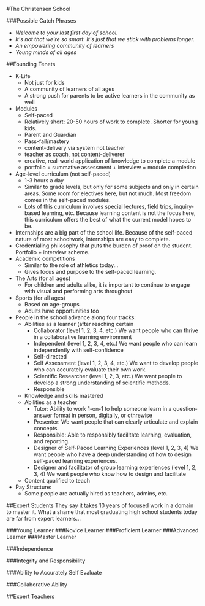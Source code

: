 #The Christensen School


###Possible Catch Phrases
* *Welcome to your last first day of school.*
* *It's not that we're so smart. It's just that we stick with problems longer.*
* *An empowering community of learners*
* *Young minds of all ages*

##Founding Tenets
* K-Life
  * Not just for kids
  * A community of learners of all ages
  * A strong push for parents to be active learners in the community as well
* Modules
  * Self-paced
  * Relatively short: 20-50 hours of work to complete. Shorter for young kids.
  * Parent and Guardian
  * Pass-fail/mastery
  * content-delivery via system not teacher
  * teacher as coach, not content-deliverer
  * creative, real-world application of knowledge to complete a module
  * portfolio + summative assessment + interview = module completion
* Age-level curriculum (not self-paced)
  * 1-3 hours a day
  * Similar to grade levels, but only for some subjects and only in certain areas. Some room for electives here, but not much. Most freedom comes in the self-paced modules.
  * Lots of this curriculum involves special lectures, field trips, inquiry-based learning, etc. Because learning content is not the focus here, this curriculum offers the best of what the current model hopes to be.
* Internships are a big part of the school life. Because of the self-paced nature of most schoolwork, internships are easy to complete.
* Credentialing philosophy that puts the burden of proof on the student. Portfolio + interview scheme.
* Academic competitions
  * Similar to the role of athletics today...
  * Gives focus and purpose to the self-paced learning.
* The Arts (for all ages)
  * For children and adults alike, it is important to continue to engage with visual and performing arts throughout
* Sports (for all ages)
  * Based on age-groups
  * Adults have opportunities too
* People in the school advance along four tracks:
  * Abilities as a learner (after reaching certain
    * Collaborator (level 1, 2, 3, 4, etc.) We want people who can thrive in a collaborative learning environment
    * Independent (level 1, 2, 3, 4, etc.) We want people who can learn independently with self-confidence
    * Self-directed 
    * Self Assessment (level 1, 2, 3, 4, etc.) We want to develop people who can accurately evaluate their own work.
    * Scientific Researcher (level 1, 2, 3, etc.) We want people to develop a strong understanding of scientific methods.
    * Responsible 
  * Knowledge and skills mastered
  * Abilities as a teacher
    * Tutor: Ability to work 1-on-1 to help someone learn in a question-answer format in person, digitally, or othrewise
    * Presenter: We want people that can clearly articulate and explain concepts.
    * Responsible: Able to responsibly facilitate learning, evaluation, and reporting.
    * Designer of Self-Paced Learning Experiences (level 1, 2, 3, 4) We want people who have a deep understanding of how to design self-paced learning experiences.
    * Designer and facilitator of group learning experiences (level 1, 2, 3, 4) We want people who know how to design and facilitate
  * Content qualified to teach
* Pay Structure:
  * Some people are actually hired as teachers, admins, etc.

  
##Expert Students
They say it takes 10 years of focused work in a domain to master it. What a shame that most graduating high school students today are far from expert learners...

###Young Learner
###Novice Learner
###Proficient Learner
###Advanced Learner
###Master Learner


###Independence

###Integrity and Responsibility

###Ability to Accurately Self Evaluate

###Collaborative Ability


##Expert Teachers
  
  
